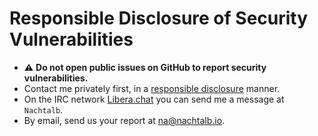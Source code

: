 # Responsible Disclosure of Security Vulnerabilities

- ⚠️ **Do not open public issues on GitHub to report security vulnerabilities.**
- Contact me privately first, in a
  [responsible disclosure](https://en.wikipedia.org/wiki/Responsible_disclosure)
  manner.
- On the IRC network [Libera.chat](https://libera.chat) you can send me a message at `Nachtalb`.
- By email, send us your report at <na@nachtalb.io>.
